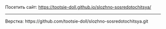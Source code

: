 
Посетить сайт: https://tootsie-doll.github.io/slozhno-sosredotochitsya/
<hr/>
Верстка: https://github.com/tootsie-doll/slozhno-sosredotochitsya.git



